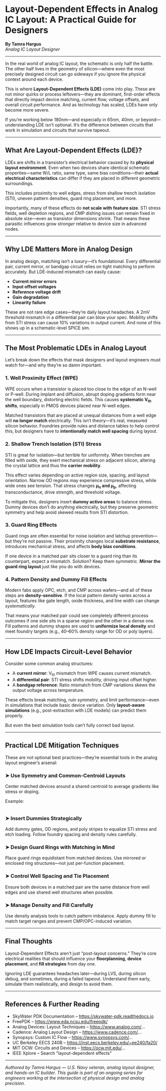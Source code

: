 # Layout-Dependent Effects in Analog IC Layout: A Practical Guide for Designers

**By Tamra Hargus**  
_Analog IC Layout Designer_

---

In the real world of analog IC layout, the schematic is only half the battle. The other half lives in the geometry of silicon—where even the most precisely designed circuit can go sideways if you ignore the physical context around each device.

This is where **Layout-Dependent Effects (LDE)** come into play. These are not minor quirks or process leftovers—they are dominant, first-order effects that directly impact device matching, current flow, voltage offsets, and overall circuit performance. And as technology has scaled, LDEs have only become more severe.

If you’re working below 180nm—and especially in 65nm, 40nm, or beyond—understanding LDE isn’t optional. It’s the difference between circuits that work in simulation and circuits that survive tapeout.

---

## What Are Layout-Dependent Effects (LDE)?

LDEs are shifts in a transistor’s electrical behavior caused by its **physical layout environment**. Even when two devices share identical schematic properties—same W/L ratio, same type, same bias conditions—their **actual electrical characteristics** can differ if they are placed in different geometric surroundings.

This includes proximity to well edges, stress from shallow trench isolation (STI), uneven pattern densities, guard ring placement, and more.

Importantly, many of these effects do **not scale with feature size**. STI stress fields, well depletion regions, and CMP dishing issues can remain fixed in absolute size—even as transistor dimensions shrink. That means these parasitic influences grow *stronger* relative to device size in advanced nodes.

---

## Why LDE Matters More in Analog Design

In analog design, matching isn’t a luxury—it’s foundational. Every differential pair, current mirror, or bandgap circuit relies on tight matching to perform accurately. But LDE-induced mismatch can easily cause:

- **Current mirror errors**
- **Input offset voltages**
- **Reference voltage drift**
- **Gain degradation**
- **Linearity failure**

These are not rare edge cases—they’re daily layout headaches. A 2mV threshold mismatch in a differential pair can blow your spec. Mobility shifts from STI stress can cause 10% variations in output current. And none of this shows up in a schematic-level SPICE sim.

---

## The Most Problematic LDEs in Analog Layout

Let’s break down the effects that mask designers and layout engineers must watch for—and why they’re so damn important.

### 1. Well Proximity Effect (WPE)

WPE occurs when a transistor is placed too close to the edge of an N-well or P-well. During implant and diffusion, abrupt doping gradients form near the well boundary, distorting electric fields. This causes **systematic V<sub>th</sub> shifts**, especially in PMOS devices placed near N-well edges.

Matched transistors that are placed at unequal distances from a well edge will **no longer match** electrically. This isn’t theory—it’s real, measured silicon behavior. Foundries provide rules and distance tables to help control this, but designers have to **intentionally match well spacing** during layout.

### 2. Shallow Trench Isolation (STI) Stress

STI is great for isolation—but terrible for uniformity. When trenches are filled with oxide, they exert mechanical stress on adjacent silicon, altering the crystal lattice and thus the **carrier mobility**.

This effect varies depending on active region size, spacing, and layout orientation. Narrow OD regions may experience compressive stress, while wide ones see tension. That stress changes **μ<sub>n</sub> and μ<sub>p</sub>**, affecting transconductance, drive strength, and threshold voltage.

To mitigate this, designers insert **dummy active areas** to balance stress. Dummy devices don’t do anything electrically, but they preserve geometric symmetry and help avoid skewed results from STI distortion.

### 3. Guard Ring Effects

Guard rings are often essential for noise isolation and latchup prevention—but they’re not passive. Their proximity changes local **substrate resistance**, introduces mechanical stress, and affects **body bias conditions**.

If one device in a matched pair sits closer to a guard ring than its counterpart, expect a mismatch. Solution? Keep them symmetric. **Mirror the guard ring layout** just like you do with devices.

### 4. Pattern Density and Dummy Fill Effects

Modern fabs apply OPC, etch, and CMP across wafers—and all of these steps are **density-sensitive**. If the local pattern density varies across a layout, features like gate length, oxide thickness, and line width can change *systematically*.

That means your matched pair could see completely different process outcomes if one side sits in a sparse region and the other in a dense one. Fill patterns and dummy shapes are used to **uniformize local density** and meet foundry targets (e.g., 40–60% density range for OD or poly layers).

---

## How LDE Impacts Circuit-Level Behavior

Consider some common analog structures:

- A **current mirror**: V<sub>th</sub> mismatch from WPE causes current mismatch.
- A **differential pair**: STI stress shifts mobility, driving input offset higher.
- A **bandgap reference**: Ratio mismatch from CMP variations skews the output voltage across temperature.

These effects break matching, ruin symmetry, and limit performance—even in simulations that include basic device variation. Only **layout-aware simulations** (e.g., post-extraction with LDE models) can predict them properly.

But even the best simulation tools can’t fully correct bad layout.

---

## Practical LDE Mitigation Techniques

These are not optional best practices—they’re essential tools in the analog layout engineer’s arsenal:

### ➤ Use Symmetry and Common-Centroid Layouts  
Center matched devices around a shared centroid to average gradients like stress or doping.

Example:  

<image>

### ➤ Insert Dummies Strategically  
Add dummy gates, OD regions, and poly stripes to equalize STI stress and etch loading. Follow foundry spacing and density rules carefully.

### ➤ Design Guard Rings with Matching in Mind  
Place guard rings equidistant from matched devices. Use mirrored or enclosed ring structures—not just per-function placement.

### ➤ Control Well Spacing and Tie Placement  
Ensure both devices in a matched pair are the same distance from well edges and use shared well structures when possible.

### ➤ Manage Density and Fill Carefully  
Use density analysis tools to catch pattern imbalance. Apply dummy fill to match target ranges and prevent CMP/OPC-induced variation.

---

## Final Thoughts

Layout-Dependent Effects aren’t just “post-layout concerns.” They’re core electrical realities that should influence your **floorplanning**, **device placement**, and **fill strategies** from day one.

Ignoring LDE guarantees headaches later—during LVS, during silicon debug, and sometimes, during a failed tapeout. Understand them early, simulate them realistically, and design to avoid them.

---

## References & Further Reading

- SkyWater PDK Documentation – https://skywater-pdk.readthedocs.io  
- FreePDK – https://www.eda.ncsu.edu/freepdk/  
- Analog Devices: Layout Techniques – https://www.analog.com/...  
- Cadence: Analog Layout Design – https://www.cadence.com/...  
- Synopsys: Custom IC Flow – https://www.synopsys.com/...  
- UC Berkeley EECS 240B – https://inst.eecs.berkeley.edu/~ee240/fa20/  
- MIT OCW: Circuits and Devices – https://ocw.mit.edu/...  
- IEEE Xplore – Search "layout-dependent effects"

---

*Authored by Tamra Hargus — U.S. Navy veteran, analog layout designer, and hands-on IC builder. This guide is part of an ongoing series for engineers working at the intersection of physical design and analog precision.*
